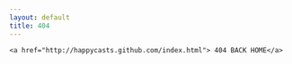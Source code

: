 ```yaml
---
layout: default
title: 404
---
```


    <a href="http://happycasts.github.com/index.html"> 404 BACK HOME</a>